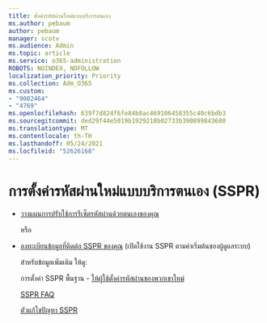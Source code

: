 ```yaml
---
title: ตั้งค่ารหัสผ่านใหม่แบบบริการตนเอง
ms.author: pebaum
author: pebaum
manager: scotv
ms.audience: Admin
ms.topic: article
ms.service: o365-administration
ROBOTS: NOINDEX, NOFOLLOW
localization_priority: Priority
ms.collection: Adm_O365
ms.custom:
- "9002464"
- "4769"
ms.openlocfilehash: 639f7d824f6fe84b8ac469106458355c40c6bdb3
ms.sourcegitcommit: ded29f44e5019b1929218b02733b390899843680
ms.translationtype: MT
ms.contentlocale: th-TH
ms.lasthandoff: 05/24/2021
ms.locfileid: "52626168"
---
```

# <a name="self-service-password-reset-sspr"></a>การตั้งค่ารหัสผ่านใหม่แบบบริการตนเอง (SSPR)

- [วางแผนการปรับใช้การรีเซ็ตรหัสผ่านด้วยตนเองของคุณ](https://go.microsoft.com/fwlink/?linkid=2142944)  

    หรือ
- [ลงทะเบียนข้อมูลที่ติดต่อ SSPR ของคุณ](https://mysignins.microsoft.com/security-info) (เปิดใช้งาน SSPR ตามค่าเริ่มต้นของผู้ดูแลระบบ)

    สำหรับข้อมูลเพิ่มเติม ให้ดู:

    การตั้งค่า SSPR พื้นฐาน - [ให้ผู้ใช้ตั้งค่ารหัสผ่านของพวกเขาใหม่](/microsoft-365/admin/add-users/let-users-reset-passwords)

    [SSPR FAQ](/azure/active-directory/authentication/active-directory-passwords-faq)

    [ตัวแก้ไขปัญหา SSPR](/azure/active-directory/authentication/active-directory-passwords-troubleshoot)
